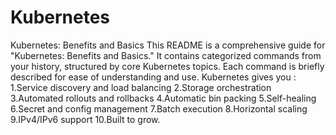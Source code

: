 # Kubernetes
Kubernetes: Benefits and Basics
This README is a comprehensive guide for "Kubernetes: Benefits and Basics." It contains categorized commands from your history, structured by core Kubernetes topics. Each command is briefly described for ease of understanding and use.
Kubernetes gives you :  1.Service discovery and load balancing
                        2.Storage orchestration
                        3.Automated rollouts and rollbacks
                        4.Automatic bin packing
                        5.Self-healing
                        6.Secret and config management
                        7.Batch execution
                        8.Horizontal scaling
                        9.IPv4/IPv6 support
                        10.Built to grow.
                        

